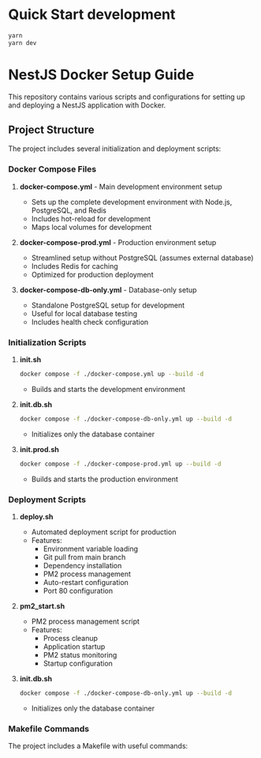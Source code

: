 # Quick Start development

```bash
yarn
yarn dev
```

<!-- START DETAILS -->

# NestJS Docker Setup Guide

This repository contains various scripts and configurations for setting up and deploying a NestJS application with Docker.

## Project Structure

The project includes several initialization and deployment scripts:

### Docker Compose Files

1. **docker-compose.yml** - Main development environment setup
   - Sets up the complete development environment with Node.js, PostgreSQL, and Redis
   - Includes hot-reload for development
   - Maps local volumes for development

2. **docker-compose-prod.yml** - Production environment setup
   - Streamlined setup without PostgreSQL (assumes external database)
   - Includes Redis for caching
   - Optimized for production deployment

3. **docker-compose-db-only.yml** - Database-only setup
   - Standalone PostgreSQL setup for development
   - Useful for local database testing
   - Includes health check configuration

### Initialization Scripts

1. **init.sh**
   ```bash
   docker compose -f ./docker-compose.yml up --build -d
   ```
   - Builds and starts the development environment

2. **init.db.sh**
   ```bash
   docker compose -f ./docker-compose-db-only.yml up --build -d
   ```
   - Initializes only the database container

3. **init.prod.sh**
   ```bash
   docker compose -f ./docker-compose-prod.yml up --build -d
   ```
   - Builds and starts the production environment

### Deployment Scripts

1. **deploy.sh**
   - Automated deployment script for production
   - Features:
     - Environment variable loading
     - Git pull from main branch
     - Dependency installation
     - PM2 process management
     - Auto-restart configuration
     - Port 80 configuration

2. **pm2_start.sh**
   - PM2 process management script
   - Features:
     - Process cleanup
     - Application startup
     - PM2 status monitoring
     - Startup configuration
     
3. **init.db.sh**
   ```bash
   docker compose -f ./docker-compose-db-only.yml up --build -d
   ```
   - Initializes only the database container

### Makefile Commands

The project includes a Makefile with useful commands:
